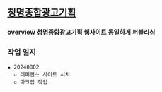 ## [청명종합광고기획](https://cmcm.co.kr/)
#### overview 청명종합광고기획 웹사이트 동일하게 퍼블리싱

### 작업 일지
```
▪ 20240802
  ▫ 레퍼런스 사이트 서치
  ▫ 마크업 작업
```
